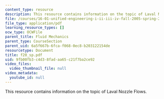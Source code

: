 ```yaml
---
content_type: resource
description: This resource contains information on the topic of Laval Nozzle Flows.
file: /courses/16-01-unified-engineering-i-ii-iii-iv-fall-2005-spring-2006/9fb00fb3c4d38fadaa65c21f7ba2ce92_f20_sp.pdf
file_type: application/pdf
learning_resource_types: []
ocw_type: OCWFile
parent_title: Fluid Mechanics
parent_type: CourseSection
parent_uid: 6a5f667b-6fca-f068-0ec8-b203122154de
resourcetype: Document
title: f20_sp.pdf
uid: 9fb00fb3-c4d3-8fad-aa65-c21f7ba2ce92
video_files:
  video_thumbnail_file: null
video_metadata:
  youtube_id: null
---
```

This resource contains information on the topic of Laval Nozzle Flows.

